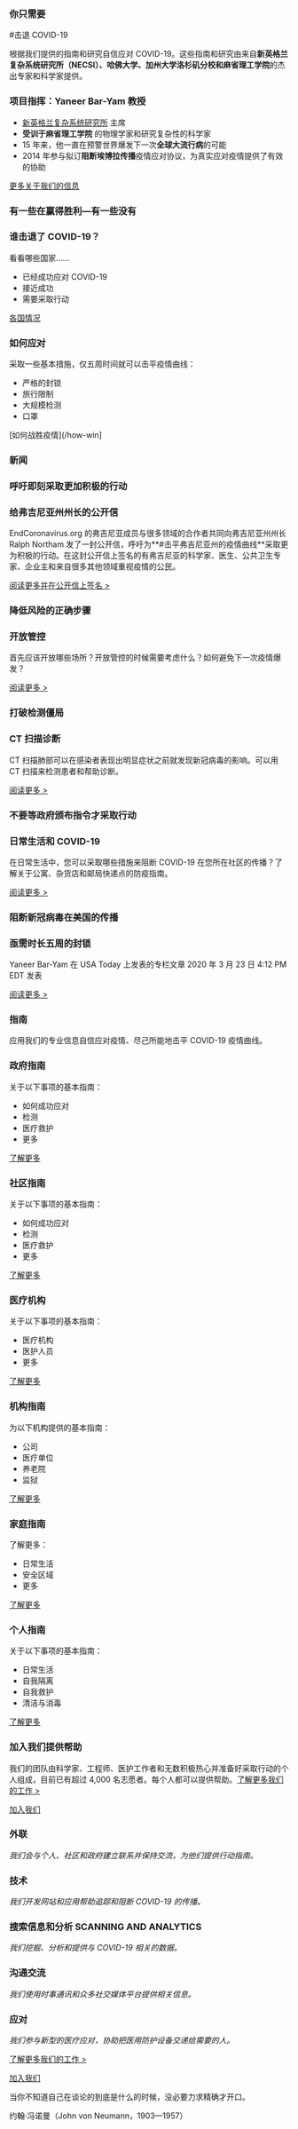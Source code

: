 ### 你只需要

#击退 COVID-19

根据我们提供的指南和研究自信应对 COVID-19。这些指南和研究由来自**新英格兰复杂系统研究所（NECSI）、哈佛大学、加州大学洛杉矶分校和麻省理工学院**的杰出专家和科学家提供。

### 项目指挥：Yaneer Bar-Yam 教授

- [新英格兰复杂系统研究所](http://necsi.edu/) 主席
- **受训于麻省理工学院** 的物理学家和研究复杂性的科学家
- 15 年来，他一直在预警世界爆发下一次**全球大流行病**的可能
- 2014 年参与拟订**阻断埃博拉传播**疫情应对协议，为真实应对疫情提供了有效的协助

[更多关于我们的信息](/about)

### 有一些在赢得胜利—有一些没有

### 谁击退了 COVID-19？

看看哪些国家……

- 已经成功应对 COVID-19
- 接近成功
- 需要采取行动

[各国情况](/countries)

### 如何应对

采取一些基本措施，仅五周时间就可以击平疫情曲线：

- 严格的封锁
- 旅行限制
- 大规模检测
- 口罩

[如何战胜疫情](/how-win]

### 新闻

### 呼吁即刻采取更加积极的行动

### 给弗吉尼亚州州长的公开信

EndCoronavirus.org 的弗吉尼亚成员与很多领域的合作者共同向弗吉尼亚州州长 Ralph Northam 发了一封公开信，呼吁为**#击平弗吉尼亚州的疫情曲线**采取更为积极的行动。在这封公开信上签名的有弗吉尼亚的科学家、医生、公共卫生专家、企业主和来自很多其他领域重视疫情的公民。

[阅读更多并在公开信上签名 >](/projects-1/va)

### 降低风险的正确步骤

### 开放管控

首先应该开放哪些场所？开放管控的时候需要考虑什么？如何避免下一次疫情爆发？

[阅读更多 >](/papers/opening-up)

### 打破检测僵局

### CT 扫描诊断

CT 扫描肺部可以在感染者表现出明显症状之前就发现新冠病毒的影响。可以用 CT 扫描来检测患者和帮助诊断。

[阅读更多 >](/projects-1/breaking-the-testing-logjam-ct-scan-diagnosis)

### 不要等政府颁布指令才采取行动

### 日常生活和 COVID-19

在日常生活中，您可以采取哪些措施来阻断 COVID-19 在您所在社区的传播？了解关于公寓、杂货店和邮局快递点的防疫指南。

[阅读更多 >](/papers/everyday-life-and-covid-19)

### 阻断新冠病毒在美国的传播

### 亟需时长五周的封锁

Yaneer Bar-Yam 在 USA Today 上发表的专栏文章
2020 年 3 月 23 日 4:12 PM EDT 发表

[阅读更多 >](https://eu.usatoday.com/story/opinion/2020/03/21/coronavirus-america-needs-five-week-national-lockdown-column/2890376001/)

### 指南

应用我们的专业信息自信应对疫情、尽己所能地击平 COVID-19 疫情曲线。

### 政府指南

关于以下事项的基本指南：

- 如何成功应对
- 检测
- 医疗救护
- 更多

[了解更多](/governments)

### 社区指南

关于以下事项的基本指南：

- 如何成功应对
- 检测
- 医疗救护
- 更多

[了解更多](/communities)

### 医疗机构

关于以下事项的基本指南：

- 医疗机构
- 医护人员
- 更多

[了解更多](/health-care)

### 机构指南

为以下机构提供的基本指南：

- 公司
- 医疗单位
- 养老院
- 监狱

[了解更多](/institutions)

### 家庭指南

了解更多：

- 日常生活
- 安全区域
- 更多

[了解更多](/families)

### 个人指南

关于以下事项的基本指南：

- 日常生活
- 自我隔离
- 自我救护
- 清洁与消毒

[了解更多](/individuals)

### 加入我们提供帮助

我们的团队由科学家、工程师、医护工作者和无数积极热心并准备好采取行动的个人组成，目前已有超过 4,000 名志愿者。每个人都可以提供帮助。[了解更多我们的工作 >](/participate)

[加入我们](/join-2)

### 外联

_我们会与个人、社区和政府建立联系并保持交流，为他们提供行动指南。_

### 技术

_我们开发网站和应用帮助追踪和阻断 COVID-19 的传播。_

### 搜索信息和分析 SCANNING AND ANALYTICS

_我们挖掘、分析和提供与 COVID-19 相关的数据。_

### 沟通交流

_我们使用时事通讯和众多社交媒体平台提供相关信息。_

### 应对

_我们参与新型的医疗应对，协助把医用防护设备交递给需要的人。_

[了解更多我们的工作 >](/participate)

[加入我们](/join)

当你不知道自己在谈论的到底是什么的时候，没必要力求精确才开口。

约翰·冯诺曼（John von Neumann，1903—1957）
